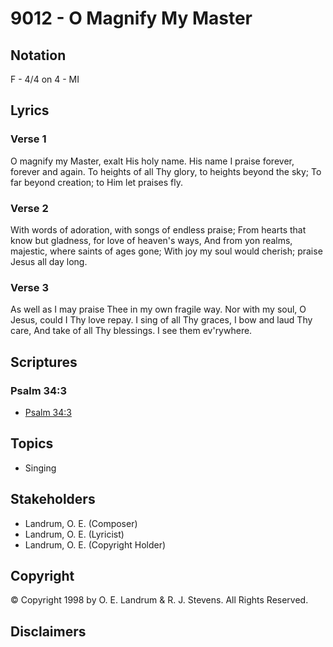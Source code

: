 # 9012 - O Magnify My Master

## Notation

F - 4/4 on 4 - MI

## Lyrics

### Verse 1

O magnify my Master, exalt His holy name. His name I praise forever, forever and again. To heights of all Thy glory, to heights beyond the sky; To far beyond creation; to Him let praises fly.

### Verse 2

With words of adoration, with songs of endless praise; From hearts that know but gladness, for love of heaven's ways, And from yon realms, majestic, where saints of ages gone; With joy my soul would cherish; praise Jesus all day long.

### Verse 3

As well as I may praise Thee in my own fragile way. Nor with my soul, O Jesus, could I Thy love repay. I sing of all Thy graces, I bow and laud Thy care, And take of all Thy blessings. I see them ev'rywhere.


## Scriptures

### Psalm 34:3

- [Psalm 34:3](https://www.biblegateway.com/passage/?search=Psalm%2034%3A3)


## Topics

- Singing

## Stakeholders

- Landrum, O. E. (Composer)
- Landrum, O. E. (Lyricist)
- Landrum, O. E. (Copyright Holder)

## Copyright

© Copyright 1998 by O. E. Landrum & R. J. Stevens. All Rights Reserved.


## Disclaimers


